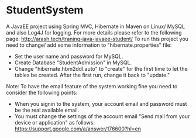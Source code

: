 # StudentSystem
A JavaEE project using Spring MVC, Hibernate in Maven on Linux/ MySQL and also Log4J for logging.
For more details please refer to the following page:
http://arash.tech/traning-java-javaee-student/
To run this project you need to change/ add some information to "hibernate.properties" file:
- Set the user name and password for MySQL.
- Create Database "StudentAdmission" in MySQL.
- Change "hibernate.hbm2ddl.auto" to "create" for the first time to let the tables be created. After the first run, change it
back to "update."

Note: To have the email feature of the system working fine you need to consider the following points:
- When you signin to the system, your account email and password must be the real available email.
- You must change the settings of the account email "Send mail from your device or application" as follows:
    https://support.google.com/a/answer/176600?hl=en

